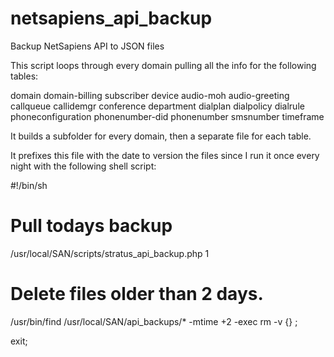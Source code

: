 # netsapiens_api_backup
Backup NetSapiens API to JSON files

This script loops through every domain pulling all the info for the following tables:

  domain
  domain-billing
  subscriber
  device
  audio-moh
  audio-greeting
  callqueue
  callidemgr
  conference
  department
  dialplan
  dialpolicy
  dialrule
  phoneconfiguration
  phonenumber-did
  phonenumber
  smsnumber
  timeframe
  
It builds a subfolder for every domain, then a separate file for each table.
  
It prefixes this file with the date to version the files since I run it once every night with the following shell script:
  
#!/bin/sh

# Pull todays backup
/usr/local/SAN/scripts/stratus_api_backup.php 1

# Delete files older than 2 days.
/usr/bin/find /usr/local/SAN/api_backups/* -mtime +2 -exec rm -v {} \;

exit;
